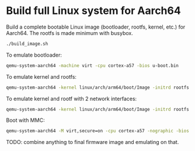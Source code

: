 # Build full Linux system for Aarch64

Build a complete bootable Linux image (bootloader, rootfs, kernel, etc.) for Aarch64. The rootfs is made minimum with busybox.

```bash
./build_image.sh
```

To emulate bootloader:

```bash
qemu-system-aarch64 -machine virt -cpu cortex-a57 -bios u-boot.bin
```

To emulate kernel and rootfs:

```bash
qemu-system-aarch64 -kernel linux/arch/arm64/boot/Image -initrd rootfs.cpio.gz -machine virt -cpu cortex-a53 -m 1G -nographic -append "root=/dev/mem"
```

To emulate kernel and rootf with 2 network interfaces:

```bash
qemu-system-aarch64 -kernel linux/arch/arm64/boot/Image -initrd rootfs.cpio.gz -machine virt -cpu cortex-a53 -m 1G -nographic -append "root=/dev/mem" -netdev user,id=mynet0,hostfwd=tcp::8080-:80 -device e1000,netdev=mynet0 -net nic,macaddr=52:54:aa:12:35:02,model=virtio
```

Boot with MMC:

```bash
qemu-system-aarch64 -M virt,secure=on -cpu cortex-a57 -nographic -bios flash.bin -m 2048 -d int -device sdhci-pci,sd-spec-version=3 -drive if=none,file=emmc.img,format=raw,id=MMC1 -device sd-card,drive=MMC1
```

TODO: combine anything to final firmware image and emulating on that.
